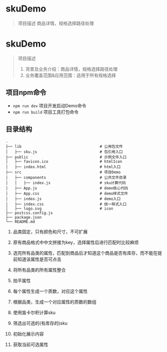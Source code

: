# skuDemo

> 项目描述
> 商品详情，规格选择路径处理
# skuDemo

> 项目描述
>
> 1. 背景及业务介绍：商品详情，规格选择路径处理
> 2. 业务覆盖范围&应用范围：适用于所有规格选择

## 项目npm命令

- `npm run dev` 项目开发启动Demo命令
- `npm run build` 项目工具打包命令


## 目录结构

```
.
├── lib                                   # 公用包文件
│   ├── sku.js                            # 包引用入口
├── public                                # 示例文件入口
│   ├── favicon.ico                       # htmlIcon
│   ├── index.html                        # html入口
├── src                                   # 项目Demo
│   ├── components                        # 公共文件目录
│   │   ├── index.js                      # sku计算代码
│   ├── App.js                            # demo核心代码
│   ├── App.css                           # demo样式文件
│   ├── index.js                          # demo入口
│   ├── index.css                         # 统一样式入口
│   ├── logo.svg                          # icon
├── postcss.config.js                    
├── package.json                      
└── README.md      
```


1. 品类固定，只有颜色和尺寸，不可扩展
2. 原有商品格式中中文拼接为key，选择属性后进行匹配时比较麻烦
3. 选完所有品类的属性，匹配到商品后才知道这个商品是否有库存，而不能在提前知道该属性是否可点击


1. 将所有品类的所有属性整合
2. 拍平属性
3. 每个属性生成一个质数，对应这个属性
4. 根据品类，生成一个对应属性的质数的数组
5. 使用笛卡尔积计算sku
6. 筛选出可选的(有库存的)sku
7. 初始化展示内容
8. 获取当前可选属性